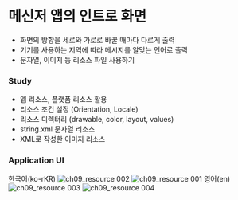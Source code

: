 # 메신저 앱의 인트로 화면
- 화면의 방향을 세로와 가로로 바꿀 때마다 다르게 출력
- 기기를 사용하는 지역에 따라 메시지를 알맞는 언어로 출력
- 문자열, 이미지 등 리소스 파일 사용하기

### Study
* 앱 리소스, 플랫폼 리소스 활용
* 리소스 조건 설정 (Orientation, Locale)
* 리소스 디렉터리 (drawable, color, layout, values)
* string.xml 문자열 리소스 
* XML로 작성한 이미지 리소스

### Application UI
한국어(ko-rKR)
![ch09_resource 002](https://user-images.githubusercontent.com/86085387/148040806-b1bb46b7-71d1-4720-bc7f-2509df918a62.png)
![ch09_resource 001](https://user-images.githubusercontent.com/86085387/148040816-107c8d28-8611-4786-9a55-592356ccbbb9.png)
영어(en)
![ch09_resource 003](https://user-images.githubusercontent.com/86085387/148040833-fd16f824-8e3a-468b-a3be-629fc9a4b466.png)
![ch09_resource 004](https://user-images.githubusercontent.com/86085387/148040842-558abaa5-dd35-4c09-b65f-a98eb66e4eba.png)
